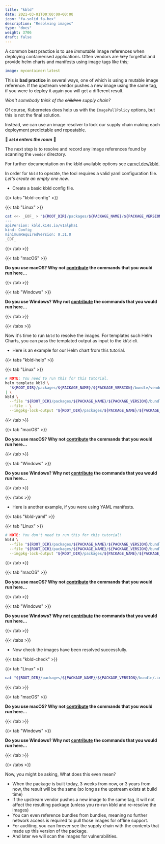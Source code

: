 ```yaml
---
title: "kbld"
date: 2021-03-01T00:00:00+00:00
icon: "fa-solid fa-box"
description: "Resolving images"
type: "docs"
weight: 3706
draft: false
---
```


A common best practice is to use _immutable_ image references when deploying containerised applications. Often vendors are ~~lazy~~ forgetful and provide helm charts and manifests using image tags like this;

```yaml
image: mycontainer:latest
```

This is **bad practice** in several ways, one of which is using a mutable image reference. If the upstream vendor pushes a new image using the same tag, if you were to deploy it again you will get a different result.

_Won't somebody think of the ~~children~~ supply chain?_

Of course, Kubernetes does help us with the `ImagePullPolicy` options, but this is not the final solution.

Instead, we can use an image resolver to lock our supply chain making each deployment predictable and repeatable.

💪 **_`kbld` enters the room_** 💪

The next step is to resolve and record any image references found by scanning the `vendor` directory.

For further documentation on the kbld available options see [carvel.dev/kbld](https://carvel.dev/kbld/docs/latest/config/).

In order for `kbld` to operate, the tool requires a valid yaml configuration file. _Let's create an empty one now._

- Create a basic kbld config file.

{{< tabs "kbld-config" >}}

{{< tab "Linux" >}}

```bash
cat <<- _EOF_ > "${ROOT_DIR}/packages/${PACKAGE_NAME}/${PACKAGE_VERSION}/bundle/kbld/Config.yaml"
---
apiVersion: kbld.k14s.io/v1alpha1
kind: Config
minimumRequiredVersion: 0.31.0
_EOF_
```

{{< /tab >}}

{{< tab "macOS" >}}

**Do you use macOS? Why not [contribute](https://github.com/salt-labs/docs) the commands that you would run here...**

{{< /tab >}}

{{< tab "Windows" >}}

**Do you use Windows? Why not [contribute](https://github.com/salt-labs/docs) the commands that you would run here...**

{{< /tab >}}

{{< /tabs >}}

Now it's time to run `kbld` to resolve the images. For templates such Helm Charts, you can pass the templated output as input to the `kbld` cli.

- Here is an example for our Helm chart from this tutorial.

{{< tabs "kbld-help" >}}

{{< tab "Linux" >}}

```bash
# NOTE: You need to run this for this tutorial.
helm template kbld \
  "${ROOT_DIR}/packages/${PACKAGE_NAME}/${PACKAGE_VERSION}/bundle/vendor/helm" \
| \
kbld \
  --file "${ROOT_DIR}/packages/${PACKAGE_NAME}/${PACKAGE_VERSION}/bundle/kbld/Config.yaml" \
  --file - \
  --imgpkg-lock-output "${ROOT_DIR}/packages/${PACKAGE_NAME}/${PACKAGE_VERSION}/bundle/.imgpkg/images.yml"
```

{{< /tab >}}

{{< tab "macOS" >}}

**Do you use macOS? Why not [contribute](https://github.com/salt-labs/docs) the commands that you would run here...**

{{< /tab >}}

{{< tab "Windows" >}}

**Do you use Windows? Why not [contribute](https://github.com/salt-labs/docs) the commands that you would run here...**

{{< /tab >}}

{{< /tabs >}}

- Here is another example, if you were using YAML manifests.

{{< tabs "kbld-yaml" >}}

{{< tab "Linux" >}}

```bash
# NOTE: You don't need to run this for this tutorial!
kbld \
  --file "${ROOT_DIR}/packages/${PACKAGE_NAME}/${PACKAGE_VERSION}/bundle/kbld/Config.yaml" \
  --file "${ROOT_DIR}/packages/${PACKAGE_NAME}/${PACKAGE_VERSION}/bundle/vendor/manifests/" \
  --imgpkg-lock-output "${ROOT_DIR}/packages/${PACKAGE_NAME}/${PACKAGE_VERSION}/bundle/.imgpkg/images.yml"
```

{{< /tab >}}

{{< tab "macOS" >}}

**Do you use macOS? Why not [contribute](https://github.com/salt-labs/docs) the commands that you would run here...**

{{< /tab >}}

{{< tab "Windows" >}}

**Do you use Windows? Why not [contribute](https://github.com/salt-labs/docs) the commands that you would run here...**

{{< /tab >}}

{{< /tabs >}}

- Now check the images have been resolved successfully.

{{< tabs "kbld-check" >}}

{{< tab "Linux" >}}

```bash
cat "${ROOT_DIR}/packages/${PACKAGE_NAME}/${PACKAGE_VERSION}/bundle/.imgpkg/images.yml"
```

{{< /tab >}}

{{< tab "macOS" >}}

**Do you use macOS? Why not [contribute](https://github.com/salt-labs/docs) the commands that you would run here...**

{{< /tab >}}

{{< tab "Windows" >}}

**Do you use Windows? Why not [contribute](https://github.com/salt-labs/docs) the commands that you would run here...**

{{< /tab >}}

{{< /tabs >}}

Now, you might be asking, What does this even mean?

- When the package is built today, 3 weeks from now, or 3 years from now, the result will be the same (so long as the upstream exists at build time)
- If the upstream vendor pushes a new image to the same tag, it will not affect the resulting package (unless you re-run kbld and re-resolve the images)
- You can even reference bundles from bundles, meaning no further network access is required to pull those images for offline support.
- For auditing, you can forever see the supply chain with the contents that made up this version of the package.
- And later we will scan the images for vulnerabilities.
